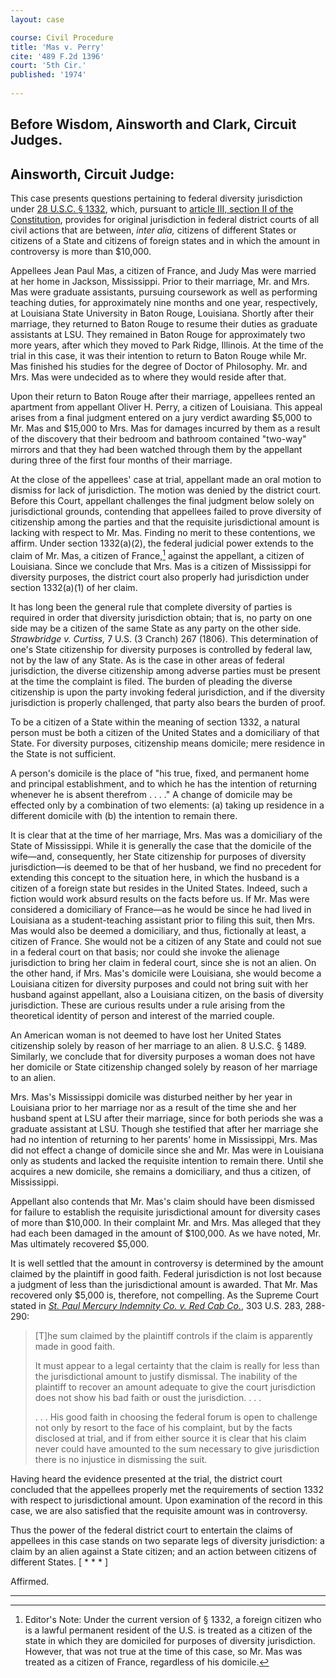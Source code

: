 ```yaml
---
layout: case

course: Civil Procedure 
title: 'Mas v. Perry'
cite: '489 F.2d 1396'
court: '5th Cir.'
published: '1974'
    
---
```


## Before Wisdom, Ainsworth and Clark, Circuit Judges.

## Ainsworth, Circuit Judge:

This case presents questions pertaining to federal diversity jurisdiction under [28 U.S.C. § 1332](https://www.law.cornell.edu/uscode/text/28/1332), which, pursuant to [article III, section II of the Constitution](https://www.law.cornell.edu/constitution/articleiii), provides for original jurisdiction in federal district courts of all civil actions that are between, _inter alia,_ citizens of different States or citizens of a State and citizens of foreign states and in which the amount in controversy is more than $10,000.

Appellees Jean Paul Mas, a citizen of France, and Judy Mas were married at her home in Jackson, Mississippi. Prior to their marriage, Mr. and Mrs. Mas were graduate assistants, pursuing coursework as well as performing teaching duties, for approximately nine months and one year, respectively, at Louisiana State University in Baton Rouge, Louisiana. Shortly after their marriage, they returned to Baton Rouge to resume their duties as graduate assistants at LSU. They remained in Baton Rouge for approximately two more years, after which they moved to Park Ridge, Illinois. At the time of the trial in this case, it was their intention to return to Baton Rouge while Mr. Mas finished his studies for the degree of Doctor of Philosophy. Mr. and Mrs. Mas were undecided as to where they would reside after that.

Upon their return to Baton Rouge after their marriage, appellees rented an apartment from appellant Oliver H. Perry, a citizen of Louisiana. This appeal arises from a final judgment entered on a jury verdict awarding $5,000 to Mr. Mas and $15,000 to Mrs. Mas for damages incurred by them as a result of the discovery that their bedroom and bathroom contained "two-way" mirrors and that they had been watched through them by the appellant during three of the first four months of their marriage.

At the close of the appellees' case at trial, appellant made an oral motion to dismiss for lack of jurisdiction. The motion was denied by the district court. Before this Court, appellant challenges the final judgment below solely on jurisdictional grounds, contending that appellees failed to prove diversity of citizenship among the parties and that the requisite jurisdictional amount is lacking with respect to Mr. Mas. Finding no merit to these contentions, we affirm. Under section 1332(a)(2), the federal judicial power extends to the claim of Mr. Mas, a citizen of France,[^1] against the appellant, a citizen of Louisiana. Since we conclude that Mrs. Mas is a citizen of Mississippi for diversity purposes, the district court also properly had jurisdiction under section 1332(a)(1) of her claim.

It has long been the general rule that complete diversity of parties is required in order that diversity jurisdiction obtain; that is, no party on one side may be a citizen of the same State as any party on the other side. _Strawbridge v. Curtiss,_ 7 U.S. (3 Cranch) 267 (1806). This determination of one's State citizenship for diversity purposes is controlled by federal law, not by the law of any State. As is the case in other areas of federal jurisdiction, the diverse citizenship among adverse parties must be present at the time the complaint is filed. The burden of pleading the diverse citizenship is upon the party invoking federal jurisdiction, and if the diversity jurisdiction is properly challenged, that party also bears the burden of proof.

To be a citizen of a State within the meaning of section 1332, a natural person must be both a citizen of the United States and a domiciliary of that State. For diversity purposes, citizenship means domicile; mere residence in the State is not sufficient. 

A person's domicile is the place of "his true, fixed, and permanent home and principal establishment, and to which he has the intention of returning whenever he is absent therefrom . . . ." A change of domicile may be effected only by a combination of two elements: (a) taking up residence in a different domicile with (b) the intention to remain there. 

It is clear that at the time of her marriage, Mrs. Mas was a domiciliary of the State of Mississippi. While it is generally the case that the domicile of the wife—and, consequently, her State citizenship for purposes of diversity jurisdiction—is deemed to be that of her husband, we find no precedent for extending this concept to the situation here, in which the husband is a citizen of a foreign state but resides in the United States. Indeed, such a fiction would work absurd results on the facts before us. If Mr. Mas were considered a domiciliary of France—as he would be since he had lived in Louisiana as a student-teaching assistant prior to filing this suit, then Mrs. Mas would also be deemed a domiciliary, and thus, fictionally at least, a citizen of France. She would not be a citizen of any State and could not sue in a federal court on that basis; nor could she invoke the alienage jurisdiction to bring her claim in federal court, since she is not an alien. On the other hand, if Mrs. Mas's domicile were Louisiana, she would become a Louisiana citizen for diversity purposes and could not bring suit with her husband against appellant, also a Louisiana citizen, on the basis of diversity jurisdiction. These are curious results under a rule arising from the theoretical identity of person and interest of the married couple.

An American woman is not deemed to have lost her United States citizenship solely by reason of her marriage to an alien. 8 U.S.C. § 1489. Similarly, we conclude that for diversity purposes a woman does not have her domicile or State citizenship changed solely by reason of her marriage to an alien.

Mrs. Mas's Mississippi domicile was disturbed neither by her year in Louisiana prior to her marriage nor as a result of the time she and her husband spent at LSU after their marriage, since for both periods she was a graduate assistant at LSU. Though she testified that after her marriage she had no intention of returning to her parents' home in Mississippi, Mrs. Mas did not effect a change of domicile since she and Mr. Mas were in Louisiana only as students and lacked the requisite intention to remain there. Until she acquires a new domicile, she remains a domiciliary, and thus a citizen, of Mississippi. 

Appellant also contends that Mr. Mas's claim should have been dismissed for failure to establish the requisite jurisdictional amount for diversity cases of more than $10,000. In their complaint Mr. and Mrs. Mas alleged that they had each been damaged in the amount of $100,000. As we have noted, Mr. Mas ultimately recovered $5,000.

It is well settled that the amount in controversy is determined by the amount claimed by the plaintiff in good faith. Federal jurisdiction is not lost because a judgment of less than the jurisdictional amount is awarded. That Mr. Mas recovered only $5,000 is, therefore, not compelling. As the Supreme Court stated in [_St. Paul Mercury Indemnity Co. v. Red Cab Co._](https://scholar.google.com/scholar_case?case=3946258580102473628), 303 U.S. 283, 288-290:

> [T]he sum claimed by the plaintiff controls if the claim is apparently made in good faith.
> 
> It must appear to a legal certainty that the claim is really for less than the jurisdictional amount to justify dismissal. The inability of the plaintiff to recover an amount adequate to give the court jurisdiction does not show his bad faith or oust the jurisdiction. . . .
> 
> . . . His good faith in choosing the federal forum is open to challenge not only by resort to the face of his complaint, but by the facts disclosed at trial, and if from either source it is clear that his claim never could have amounted to the sum necessary to give jurisdiction there is no injustice in dismissing the suit.

Having heard the evidence presented at the trial, the district court concluded that the appellees properly met the requirements of section 1332 with respect to jurisdictional amount. Upon examination of the record in this case, we are also satisfied that the requisite amount was in controversy. 

Thus the power of the federal district court to entertain the claims of appellees in this case stands on two separate legs of diversity jurisdiction: a claim by an alien against a State citizen; and an action between citizens of different States. [ * * * ]

Affirmed.

--- 

[^1]: Editor's Note: Under the current version of § 1332, a foreign citizen who is a lawful permanent resident of the U.S. is treated as a citizen of the state in which they are domiciled for purposes of diversity jurisdiction. However, that was not true at the time of this case, so Mr. Mas was treated as a citizen of France, regardless of his domicile. 
